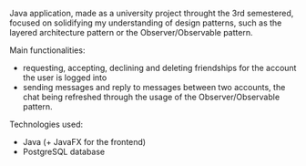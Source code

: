 Java application, made as a university project throught the 3rd semestered, focused on solidifying my understanding of design patterns, such as the layered architecture pattern or the Observer/Observable pattern.

Main functionalities:
  - requesting, accepting, declining and deleting friendships for the account the user is logged into
  - sending messages and reply to messages between two accounts, the chat being refreshed through the usage of the Observer/Observable pattern.

Technologies used:
  - Java (+ JavaFX for the frontend)
  - PostgreSQL database
